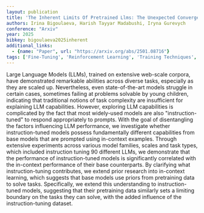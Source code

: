 ```yaml
---
layout: publication
title: 'The Inherent Limits Of Pretrained Llms: The Unexpected Convergence Of Instruction Tuning And In-context Learning Capabilities'
authors: Irina Bigoulaeva, Harish Tayyar Madabushi, Iryna Gurevych
conference: "Arxiv"
year: 2025
bibkey: bigoulaeva2025inherent
additional_links:
  - {name: "Paper", url: "https://arxiv.org/abs/2501.08716"}
tags: ['Fine-Tuning', 'Reinforcement Learning', 'Training Techniques', 'Pretraining Methods', 'Prompting', 'In-Context Learning']
---
```

Large Language Models (LLMs), trained on extensive web-scale corpora, have
demonstrated remarkable abilities across diverse tasks, especially as they are
scaled up. Nevertheless, even state-of-the-art models struggle in certain
cases, sometimes failing at problems solvable by young children, indicating
that traditional notions of task complexity are insufficient for explaining LLM
capabilities. However, exploring LLM capabilities is complicated by the fact
that most widely-used models are also "instruction-tuned" to respond
appropriately to prompts. With the goal of disentangling the factors
influencing LLM performance, we investigate whether instruction-tuned models
possess fundamentally different capabilities from base models that are prompted
using in-context examples. Through extensive experiments across various model
families, scales and task types, which included instruction tuning 90 different
LLMs, we demonstrate that the performance of instruction-tuned models is
significantly correlated with the in-context performance of their base
counterparts. By clarifying what instruction-tuning contributes, we extend
prior research into in-context learning, which suggests that base models use
priors from pretraining data to solve tasks. Specifically, we extend this
understanding to instruction-tuned models, suggesting that their pretraining
data similarly sets a limiting boundary on the tasks they can solve, with the
added influence of the instruction-tuning dataset.

